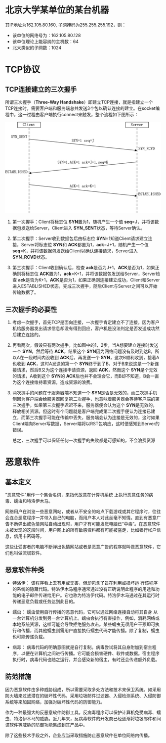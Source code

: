 # 北京大学某单位的某台机器

其IP地址为162.105.80.160, 子网掩码为255.255.255.192，则：

- 该单位的网络号为：162.105.80.128
- 该单位理论上能容纳的主机数：64
- 北大类似的子网数：1024

# TCP协议

## TCP连接建立的三次握手

所谓三次握手（**Three-Way Handshake**）即建立TCP连接，就是指建立一个TCP连接时，需要客户端和服务端总共发送3个包以确认连接的建立。在socket编程中，这一过程由客户端执行connect来触发，整个流程如下图所示：

![三次握手](https://github.com/zivpei/ichw/blob/master/2964446-aa923712d5218eeb.png)

1. 第一次握手：Client将标志位 **SYN**置为1，随机产生一个值 **seq**=J，并将该数据包发送给Server，Client进入 **SYN_SENT**状态，等待Server确认。

2. 第二次握手：Server收到数据包后由标志位 **SYN**=1知道Client请求建立连接，Server将标志位 **SYN**和 **ACK**都置为1，**ack**=J+1，随机产生一个值 **seq**=K，并将该数据包发送给Client以确认连接请求，Server进入 **SYN_RCVD**状态。

3. 第三次握手：Client收到确认后，检查 **ack**是否为J+1，**ACK**是否为1，如果正确则将标志位 **ACK**置为1，**ack**=K+1，并将该数据包发送给Server，Server检查 **ack**是否为K+1，**ACK**是否为1，如果正确则连接建立成功，Client和Server进入ESTABLISHED状态，完成三次握手，随后Client与Server之间可以开始传输数据了。

## 三次握手的必要性

1. 考虑一次握手，首先TCP是面向连接，一次握手肯定建立不了连接，因为客户机给服务器发出请求信息却没有得到回应，客户机是没法判定是否发送成功然后建立连接的。

2. 再看两次，假设只有两次握手，比如图中的1，2步，当A想要建立连接时发送一个 **SYN**，然后等待 **ACK**，结果这个 **SYN**因为网络问题没有及时到达B，所以A在一段时间内没收到 **ACK**后，再发送一个 **SYN**，这次B顺利收到，接着A也收到 **ACK**，这时A发送的第一个 **SYN**终于到了B，对于B来说这是一个新连接请求，然后B又为这个连接申请资源，返回 **ACK**，然而这个 **SYN**是个无效的请求，A收到这个 **SYN**的 **ACK**后也并不会理会它，而B却不知道，B会一直为这个连接维持着资源，造成资源的浪费。

3. 两次握手的问题在于服务器端不知道一个 **SYN**是否是无效的，而三次握手机制因为客户端会给服务器回复第二次握手，也意味着服务器会等待客户端的第三次握手，如果第三次握手迟迟不来，服务器便会认为这个 **SYN**是无效的，释放相关资源。但这时有个问题就是客户端完成第二次握手便认为连接已建立，而第三次握手可能在传输中丢失，服务端会认为连接是无效的，这时如果Client端向Server写数据，Server端将以RST包响应，这时便感知到Server的错误。

    总之，三次握手可以保证任何一次握手的失败都是可感知的，不会浪费资源

# 恶意软件

## 基本定义

"恶意软件"用作一个集合名词，来指代故意在计算机系统
上执行恶意任务的病毒、蠕虫和特洛伊木马。

网络用户在浏览一些恶意网站，或者从不安全的站点下载游戏或其它程序时，往往会连合恶意程序一并带入自己的电脑，而用户本人对此丝毫不知情。直到有恶意广告不断弹出或色情网站自动出现时，用户才有可能发觉电脑已“中毒”。在恶意软件未被发现的这段时间，用户网上的所有敏感资料都有可能被盗走，比如银行帐户信息，信用卡密码等。

这些让受害者的电脑不断弹出色情网站或者是恶意广告的程序就叫做恶意软件，它们也叫做流氓软件。

## 恶意软件种类

- 特洛伊：
    该程序看上去有用或无害，但却包含了旨在利用或损坏运
    行该程序的系统的隐藏代码。特洛伊木马程序通常通过没有正确说明此程序的用途和功能的电子邮件传递给用户。它也称为特洛伊代码。特洛伊木马通过在其运行时传递恶意负载或任务达到此目的。

- 蠕虫：
    蠕虫使用自行传播的恶意代码，它可以通过网络连接自动将其自身
    从一台计算机分发到另一台计算机上。蠕虫会执行有害操作，例如，消耗网络或本地系统资源，这样可能会导致拒绝服务攻击。某些蠕虫无须用户干预即可执行和传播，而其他蠕虫则需用户直接执行蠕虫代码才能传播。除了复制，蠕虫也可能传递负载。

- 病毒：
    病毒代码的明确意图就是自行复制。病毒尝试将其自身附加到宿主程序，以便在计算机之间进行传播。它可能会损害硬件、软件或数据。宿主程序执行时，病毒代码也随之运行，并会感染新的宿主，有时还会传递额外负载。

## 防范措施

因为恶意软件由多种威胁组成，所以需要采取多处方法和技术来保卫系统。如采用防火墙来过滤潜在的破坏性代码，采用垃圾邮件过滤器、入侵检测系统、入侵防御系统等来加固网络，加强对破坏性代码的防御能力。

作为一种最强大的反恶意软件防御工具，反病毒程序可以保护计算机免受病毒、蠕虫、特洛伊木马的威胁。近几年来，反病毒软件的开发商已经逐渐将垃圾邮件和间谍软件等威胁的防御功能集成到其产品中。

除了这些技术手段之外，企业应当采取措施防止恶意软件在单位网络内传播。
